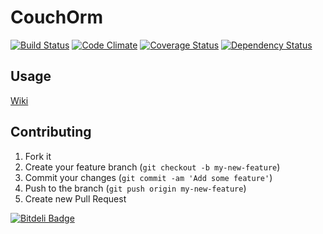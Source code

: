 # CouchOrm

[![Build Status](https://travis-ci.org/iliabylich/winged-couch.png?branch=master)](https://travis-ci.org/iliabylich/winged-couch)
[![Code Climate](https://codeclimate.com/github/iliabylich/winged-couch.png)](https://codeclimate.com/github/iliabylich/winged-couch)
[![Coverage Status](https://coveralls.io/repos/iliabylich/winged-couch/badge.png)](https://coveralls.io/r/iliabylich/winged-couch)
[![Dependency Status](https://gemnasium.com/iliabylich/winged-couch.png)](https://gemnasium.com/iliabylich/winged-couch)

## Usage

[Wiki](https://github.com/iliabylich/winged-couch/wiki)

## Contributing

1. Fork it
2. Create your feature branch (`git checkout -b my-new-feature`)
3. Commit your changes (`git commit -am 'Add some feature'`)
4. Push to the branch (`git push origin my-new-feature`)
5. Create new Pull Request


[![Bitdeli Badge](https://d2weczhvl823v0.cloudfront.net/iliabylich/winged-couch/trend.png)](https://bitdeli.com/free "Bitdeli Badge")

